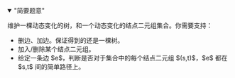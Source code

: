 <details open class="note"><summary>"简要题意"</summary><p>维护一棵动态变化的树，和一个动态变化的结点二元组集合。你需要支持：</p><ul>
<li>删边、加边。保证得到的还是一棵树。</li>
<li>加入/删除某个结点二元组。</li>
<li>给定一条边 $e$，判断是否对于集合中的每个结点二元组 $(s,t)$，$e$ 都在 $s,t$ 间的简单路径上。</li>
</ul></details>
